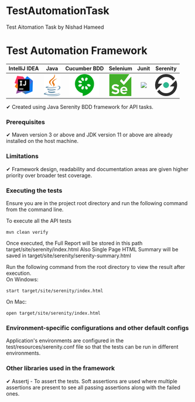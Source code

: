 # TestAutomationTask
Test Aitomation Task by Nishad Hameed

# Test Automation Framework

|**IntelliJ IDEA**|**Java**|**Cucumber BDD**|**Selenium**|**Junit**|**Serenity**|
| :----: | :----: | :----: | :----: | :----: |  :----: | 
|[<img width="50" height="50" src="https://github.com/NishadHameed1982/TestAutomationTask/blob/master/logos/IntelliJ.png">](https://www.jetbrains.com/idea/)|[<img height="60" src="https://github.com/NishadHameed1982/TestAutomationTask/blob/master/logos/Java.png">](https://www.oracle.com/java/technologies/java-se-glance.html)|[<img height="60" src="https://github.com/NishadHameed1982/TestAutomationTask/blob/master/logos/Cucumber.png">](https://cucumber.io/tools/cucumber-open/)|[<img height="60" src="https://github.com/NishadHameed1982/TestAutomationTask/blob/master/logos/SeleniumWebdriver.png">](https://www.selenium.dev/)|[<img height="45" src="https://github.com/NishadHameed1982/CanadaCargoesCommunityVBS/blob/main/Logos/Junit5.png">](https://junit.org/junit5/docs/current/user-guide/)|[<img height="60" src="https://github.com/NishadHameed1982/TestAutomationTask/blob/master/logos/SerenityBDD.png">](https://github.com/serenity-bdd)|

✔ Created using Java Serenity BDD framework for API tasks.<br/>

### Prerequisites
✔ Maven version 3 or above and JDK version 11 or above are already installed on the host machine.<br/>

### Limitations
✔ Framework design, readability and documentation areas are given higher priority over broader test coverage.<br/>

### Executing the tests
Ensure you are in the project root directory and run the following command from the command line.<br/>

To execute all the API tests
```
mvn clean verify
```
Once executed, the Full Report will be stored in this path target/site/serenity/index.html
Also Single Page HTML Summary will be saved in target/site/serenity/serenity-summary.html

Run the following command from the root directory to view the result after execution. <br/>
On Windows:<br/>
```
start target/site/serenity/index.html
```

On Mac:<br/>
```
open target/site/serenity/index.html
```
### Environment-specific configurations and other default configs
Application's environments are configured in the test/resources/serenity.conf file so that the tests can be run in different environments.

### Other libraries used in the framework
✔ Assertj - To assert the tests. Soft assertions are used where multiple assertions are present to see all passing assertions along with the failed ones.<br/>

